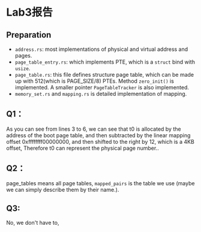 # Lab3报告
## Preparation

- `address.rs`: most implementations of physical and virtual address and pages.
-  `page_table_entry.rs`: which implements PTE, which is a `struct` bind with `usize`.
-  `page_table.rs`: this file defines structure  page table, which can be made up with 512(which is PAGE_SIZE/8) PTEs. Method `zero_init()` is implemented. A smaller pointer `PageTableTracker` is also implemented.
-  `memory_set.rs` and `mapping.rs` is detailed implementation of mapping.

## Q1：
As you can see from lines 3 to 6, we can see that t0 is allocated by the address of the boot page table, and then subtracted by the linear mapping offset 0xffffffff00000000, and then shifted to the right by 12, which is a 4KB offset, Therefore t0 can represent the physical page number..
## Q2：
page_tables means all page tables, `mapped_pairs` is the table we use (maybe we can simply describe them by their name.).
## Q3:
No, we don't have to, 
